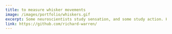 ```yaml
---
title: to measure whisker movements
image: /images/portfolio/whiskers.gif
excerpt: Some neuroscientists study sensation, and some study action. However, most animal behavior lies in the murky area between these extremes. The whisker movements mice use to sense their environment illustrate how perception and action are inextricably linked. [Chris Rodgers](https://chris-rodgers.com/index.html) studies such 'active sensation' by recording the brains of mice while they explore objects with their whiskers. I worked with Chris to build a convolutional neural network that measures the movements of individual whiskers with high fidelity. This approach avoids the heavy handed feature engineering of previous algorithms and also makes for some really cool videos!
link: https://github.com/richard-warren/
---
```

